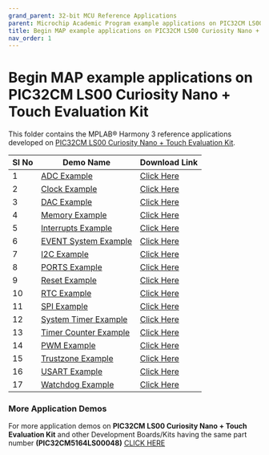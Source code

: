 ```yaml
---
grand_parent: 32-bit MCU Reference Applications
parent: Microchip Academic Program example applications on PIC32CM LS00 Curiosity Nano + Touch Evaluation Kit
title: Begin MAP example applications on PIC32CM LS00 Curiosity Nano + Touch Evaluation Kit
nav_order: 1
---
```

# Begin MAP example applications on PIC32CM LS00 Curiosity Nano + Touch Evaluation Kit

This folder contains the MPLAB® Harmony 3 reference applications developed on [PIC32CM LS00 Curiosity Nano + Touch Evaluation Kit](https://www.microchip.com/DevelopmentTools/ProductDetails/PartNO/EV41C56A).   

| SI No | Demo Name | Download Link |  
| --- | --- | -- |  
| 1 | [ADC Example](./adc_sample/readme.md) | [Click Here](https://github.com/Microchip-MPLAB-Harmony/reference_apps/releases/latest/download/adc_sample.zip)  |  
| 2 | [Clock Example](./clock_config/readme.md) | [Click Here](https://github.com/Microchip-MPLAB-Harmony/reference_apps/releases/latest/download/clock_config.zip)  |  
| 3 | [DAC Example](./dac_wav_gen/readme.md) | [Click Here](https://github.com/Microchip-MPLAB-Harmony/reference_apps/releases/latest/download/dac_wav_gen.zip)  |
| 4 | [Memory Example](./dmac_memory_transfer/readme.md) | [Click Here](https://github.com/Microchip-MPLAB-Harmony/reference_apps/releases/latest/download/dmac_memory_transfer.zip)  |
| 5 | [Interrupts Example](./eic_led_on_off/readme.md) | [Click Here](https://github.com/Microchip-MPLAB-Harmony/reference_apps/releases/latest/download/eic_led_on_off.zip)  |
| 6 | [EVENT System Example](./evsys_trigger/readme.md) | [Click Here](https://github.com/Microchip-MPLAB-Harmony/reference_apps/releases/latest/download/evsys_trigger.zip)  |
| 7 | [I2C Example](./i2c_eeprom/readme.md) | [Click Here](https://github.com/Microchip-MPLAB-Harmony/reference_apps/releases/latest/download/i2c_eeprom.zip)  |
| 8 | [PORTS Example](./port_led_on_off_polling/readme.md) | [Click Here](https://github.com/Microchip-MPLAB-Harmony/reference_apps/releases/latest/download/port_led_on_off_polling.zip)  |
| 9 | [Reset Example](./rstc_reset_cause/readme.md) | [Click Here](https://github.com/Microchip-MPLAB-Harmony/reference_apps/releases/latest/download/rstc_reset_cause.zip)  |
| 10 | [RTC Example](./rtc_periodic_timeout/readme.md) | [Click Here](https://github.com/Microchip-MPLAB-Harmony/reference_apps/releases/latest/download/rtc_periodic_timeout.zip)  |
| 11 | [SPI Example](./spi_eeprom_write_read/readme.md) | [Click Here](https://github.com/Microchip-MPLAB-Harmony/reference_apps/releases/latest/download/spi_eeprom_write_read.zip)  |
| 12 | [System Timer Example](./systick_periodic_timeout/readme.md) | [Click Here](https://github.com/Microchip-MPLAB-Harmony/reference_apps/releases/latest/download/systick_periodic_timeout.zip)  |
| 13 | [Timer Counter Example](./tc_timer_mode/readme.md) | [Click Here](https://github.com/Microchip-MPLAB-Harmony/reference_apps/releases/latest/download/tc_timer_mode.zip)  |
| 14 | [PWM Example](./tcc_synchronous_pwm_channels/readme.md) | [Click Here](https://github.com/Microchip-MPLAB-Harmony/reference_apps/releases/latest/download/tcc_synchronous_pwm_channels.zip)  |
| 15 | [Trustzone Example](./trustzone_basic/readme.md) | [Click Here](https://github.com/Microchip-MPLAB-Harmony/reference_apps/releases/latest/download/trustzone_basic.zip) |
| 16 | [USART Example](./usart_echo_blocking/readme.md) | [Click Here](https://github.com/Microchip-MPLAB-Harmony/reference_apps/releases/latest/download/usart_echo_blocking.zip)  |
| 17 | [Watchdog Example](./wdt_timeout/readme.md) | [Click Here](https://github.com/Microchip-MPLAB-Harmony/reference_apps/releases/latest/download/wdt_timeout.zip)  |


### More Application Demos

For more application demos on **PIC32CM LS00 Curiosity Nano + Touch Evaluation Kit** and other Development Boards/Kits having the same part number **(PIC32CM5164LS00048)** <a href="https://mplab-discover.microchip.com/v1/itemtype/com.microchip.ide.project?s0=PIC32CM5164LS00048" target="_blank"> CLICK HERE </a>